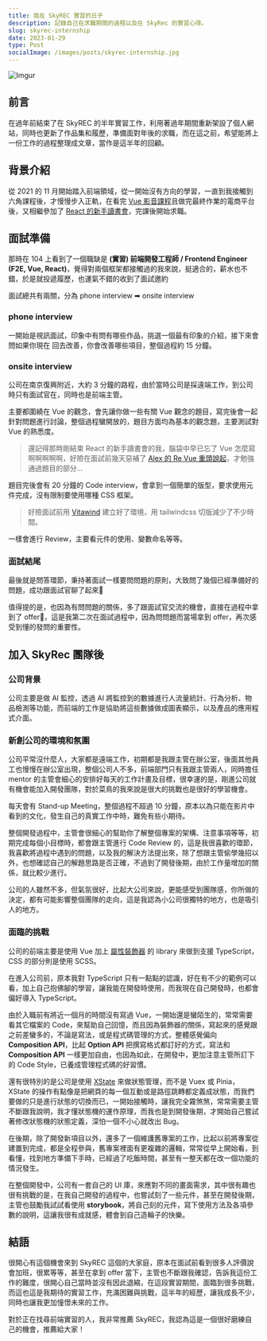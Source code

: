 ```yaml
---
title: 我在 SkyREC 實習的日子
description: 記錄自己在求職期間的過程以及在 SkyRec 的實習心得。
slug: skyrec-internship
date: 2023-01-29
type: Post
socialImage: /images/posts/skyrec-internship.jpg
---
```


![Imgur](/images/posts/skyrec-internship.jpg)

## 前言

在過年前結束了在 SkyREC 的半年實習工作，利用著過年期間重新架設了個人網站，同時也更新了作品集和履歷，準備面對年後的求職，而在這之前，希望能將上一份工作的過程整理成文章，當作是這半年的回顧。

## 背景介紹

從 2021 的 11 月開始踏入前端領域，從一開始沒有方向的學習，一直到我接觸到六角課程後，才慢慢步入正軌，在看完 [Vue 影音課程](https://www.hexschool.com/courses/vue3.html)且做完最終作業的電商平台後，又相繼參加了 [React 的新手讀書會](https://www.hexschool.com/2022/06/27/2022-06-27-react-study-circle/)，完課後開始求職。

## 面試準備

那時在 104 上看到了一個職缺是 **(實習) 前端開發工程師 / Frontend Engineer (F2E, Vue, React)**，覺得對兩個框架都接觸過的我來說，挺適合的，薪水也不錯，於是就投遞履歷，也運氣不錯的收到了面試邀約

面試總共有兩關，分為 phone interview ➡ onsite interview

### phone interview

一開始是視訊面試，印象中有問有哪些作品，挑選一個最有印象的介紹，接下來會問如果你現在
回去改善，你會改善哪些項目，整個過程約 15 分鐘。

### onsite interview

公司在南京復興附近，大約 3 分鐘的路程，由於當時公司是採遠端工作，到公司時只有面試官在，同時也是前端主管。

主要都圍繞在 Vue 的觀念，會先讓你做一些有關 Vue 觀念的題目，寫完後會一起針對問題進行討論，整個過程蠻開放的，題目方面均為基本的觀念題，主要測試對 Vue 的熟悉度。

> 還記得那時剛結束 React 的新手讀書會的我，腦袋中早已忘了 Vue 怎麼寫啊啊啊啊啊，好險在面試前幾天惡補了 [Alex 的 Re Vue 重頭說起](https://www.youtube.com/watch?v=74SXDct_E7k&list=PLEfh-m_KG4dapPjoPvWX0c8JCK6-mIvGr)，才勉強通過題目的部分...

題目完後會有 20 分鐘的 Code interview，會拿到一個簡單的版型，要求使用元件完成，沒有限制要使用哪種 CSS 框架。

> 好險面試前用 [Vitawind](https://vitawind.vercel.app/) 建立好了環境，用 tailwindcss 切版減少了不少時間。

一樣會進行 Review，主要看元件的使用、變數命名等等。

### 面試結尾

最後就是問答環節，秉持著面試一樣要問問題的原則，大致問了幾個已經準備好的問題，成功跟面試官聊了起來🤣

值得提的是，也因為有問問題的關係，多了跟面試官交流的機會，直接在過程中拿到了 offer🎉，這是我第二次在面試過程中，因為問問題而當場拿到 offer，再次感受到懂的發問的重要性。


## 加入 SkyRec 團隊後

### 公司背景

公司主要是做 AI 監控，透過 AI 將監控到的數據進行人流量統計、行為分析、物品檢測等功能，而前端的工作是協助將這些數據做成圖表顯示，以及產品的應用程式介面。

### 新創公司的環境和氛圍

公司平常沒什麼人，大家都是遠端工作，初期都是我跟主管在辦公室，後面其他員工也慢慢在辦公室出現，整個公司人不多，前端部門只有我跟主管兩人，同時擔任 mentor 的主管會細心的安排好每天的工作計畫及目標，很幸運的是，剛進公司就有機會能加入開發團隊，對於菜鳥的我來說是很大的挑戰也是很好的學習機會。

每天會有 Stand-up Meeting，整個過程不超過 10 分鐘，原本以為只能在影片中看到的文化，發生自己的真實工作中時，難免有些小期待。

整個開發過程中，主管會很細心的幫助你了解整個專案的架構、注意事項等等，初期完成每個小目標時，都會跟主管進行 Code Review 的，這是我很喜歡的環節，我喜歡將過程中遇到的問題，以及我的解決方法提出來，除了想跟主管偷學幾招以外，也想確認自己的解題思路是否正確，不過到了開發後期，由於工作量增加的關係，就比較少進行。

公司的人雖然不多，但氣氛很好，比起大公司來說，更能感受到團隊感，你所做的決定，都有可能影響整個團隊的走向，這是我認為小公司很獨特的地方，也是吸引人的地方。

### 面臨的挑戰

公司的前端主要是使用 Vue 加上 [屬性裝飾器](https://github.com/kaorun343/vue-property-decorator) 的 library 來做到支援 TypeScript，CSS 的部分則是使用 SCSS。

在進入公司前，原本我對 TypeScript 只有一點點的認識，好在有不少的範例可以看，加上自己抱佛腳的學習，讓我能在開發時使用，而我現在自己開發時，也都會偏好導入 TypeScript。

由於入職前有將近一個月的時間沒有寫過 Vue，一開始還是蠻陌生的，常常需要看其它檔案的 Code，來幫助自己回憶，而且因為裝飾器的關係，寫起來的感覺跟之前差蠻多的，不論是寫法，或是程式碼管理的方式，整體感覺偏向 **Composition API**，比起 **Option API** 把撰寫格式都訂好的方式，寫法和 **Composition API** 一樣更加自由，也因為如此，在開發中，更加注意主管所訂下的 Code Style，已養成管理程式碼的好習慣。

還有很特別的是公司是使用 [XState](https://github.com/statelyai/xstate) 來做狀態管理，而不是 Vuex 或 Pinia，XState 的操作有點像是把網頁的每一個互動或是路徑跳轉都定義成狀態，而我們要做的只是進行狀態的切換而已，一開始接觸時，讓我完全霧煞煞，常常需要主管不斷跟我說明，我才懂狀態機的運作原理，而我也是到開發後期，才開始自己嘗試著修改狀態機的狀態定義，深怕一個不小心就改出 Bug。

在後期，除了開發新項目以外，還多了一個維護舊專案的工作，比起以前將專案從建置到完成，都是全程參與，舊專案裡面有更複雜的邏輯，常常從早上開始看，到看懂，找到地方準備下手時，已經過了吃飯時間，甚至有一整天都在改一個功能的情況發生。

在整個開發中，公司有一套自己的 UI 庫，來應對不同的畫面需求，其中很有趣也很有挑戰的是，在我自己開發的過程中，也嘗試刻了一些元件，甚至在開發後期，主管也鼓勵我試試看使用 **storybook**，將自己刻的元件，寫下使用方法及各項參數的說明，這讓我很有成就感，體會到自己造輪子的快樂。

## 結語

很開心有這個機會來到 SkyREC 這個的大家庭，原本在面試前看到很多人評價說會加班，很累等等，甚至在拿到 offer 當下，主管也不斷跟我確認，告訴我這份工作的難度，很開心自己當時並沒有因此退縮，在這段實習期間，面臨到很多挑戰，而這也這是我期待的實習工作，充滿困難與挑戰，這半年的經歷，讓我成長不少，同時也讓我更加憧憬未來的工作。

對於正在找尋前端實習的人，我非常推薦 SkyREC，我認為這是一個很好磨練自己的機會，推薦給大家！